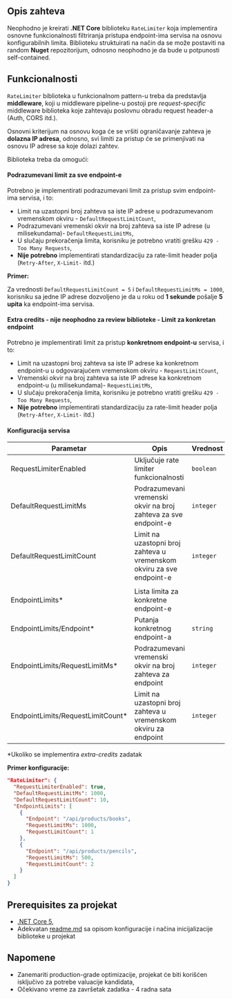 ## Opis zahteva

Neophodno je kreirati **.NET Core** biblioteku `RateLimiter` koja implementira osnovne funkcionalnosti filtriranja pristupa endpoint-ima servisa na osnovu konfigurabilnih limita. Biblioteku struktuirati na način da se može postaviti na random **Nuget** repozitorijum, odnosno neophodno je da bude u potpunosti self-contained.

## Funkcionalnosti

`RateLimiter` biblioteka u funkcionalnom pattern-u treba da predstavlja **middleware**, koji u middleware pipeline-u postoji pre *request-specific* middleware biblioteka koje zahtevaju poslovnu obradu request header-a (Auth, CORS itd.).

Osnovni kriterijum na osnovu koga će se vršiti ograničavanje zahteva je **dolazna IP adresa**, odnosno, svi limiti za pristup će se primenjivati na osnovu IP adrese sa koje dolazi zahtev.

Biblioteka treba da omogući:

#### Podrazumevani limit za sve endpoint-e

Potrebno je implementirati podrazumevani limit za pristup svim endpoint-ima servisa, i to:

*   Limit na uzastopni broj zahteva sa iste IP adrese u podrazumevanom vremenskom okviru - `DefaultRequestLimitCount`,
*   Podrazumevani vremenski okvir na broj zahteva sa iste IP adrese (u milisekundama)- `DefaultRequestLimitMs`,
*   U slučaju prekoračenja limita, korisniku je potrebno vratiti grešku `429 - Too Many Requests`,
*   **Nije potrebno** implementirati standardizaciju za rate-limit header polja (`Retry-After`, `X-Limit-` itd.)

**Primer:**

Za vrednosti `DefaultRequestLimitCount = 5` i `DefaultRequestLimitMs = 1000`, korisniku sa jedne IP adrese dozvoljeno je da u roku od **1 sekunde** pošalje **5 upita** ka endpoint-ima servisa.

#### **Extra credits** - **nije neophodno za review biblioteke** - Limit za konkretan endpoint

Potrebno je implementirati limit za pristup **konkretnom endpoint-u** servisa, i to:

*   Limit na uzastopni broj zahteva sa iste IP adrese ka konkretnom endpoint-u u odgovarajućem vremenskom okviru - `RequestLimitCount`,
*   Vremenski okvir na broj zahteva sa iste IP adrese ka konkretnom endpoint-u (u milisekundama)- `RequestLimitMs`,
*   U slučaju prekoračenja limita, korisniku je potrebno vratiti grešku `429 - Too Many Requests`,
*   **Nije potrebno** implementirati standardizaciju za rate-limit header polja (`Retry-After`, `X-Limit-` itd.)

#### Konfiguracija servisa

| Parametar                         | Opis                                                                  | Vrednost  |
| --------------------------------- | --------------------------------------------------------------------- | --------- |
| RequestLimiterEnabled             | Uključuje rate limiter funkcionalnosti                                | `boolean` |
| DefaultRequestLimitMs             | Podrazumevani vremenski okvir na broj zahteva za sve endpoint-e       | `integer` |
| DefaultRequestLimitCount          | Limit na uzastopni broj zahteva u vremenskom okviru za sve endpoint-e | `integer` |
|                                   |                                                                       |           |
| EndpointLimits*                   | Lista limita za konkretne endpoint-e                                  |           |
| EndpointLimits/Endpoint*          | Putanja konkretnog endpoint-a                                         | `string`  |
| EndpointLimits/RequestLimitMs*    | Podrazumevani vremenski okvir na broj zahteva za endpoint             | `integer` |
| EndpointLimits/RequestLimitCount* | Limit na uzastopni broj zahteva u vremenskom okviru za endpoint       | `integer` |

*Ukoliko se implementira _extra-credits_ zadatak

**Primer konfiguracije:**

```json
"RateLimiter": {
  "RequestLimiterEnabled": true,
  "DefaultRequestLimitMs": 1000,
  "DefaultRequestLimitCount": 10,
  "EndpointLimits": [
    {
      "Endpoint": "/api/products/books",
      "RequestLimitMs": 1000,
      "RequestLimitCount": 1
    },
    {
      "Endpoint": "/api/products/pencils",
      "RequestLimitMs": 500,
      "RequestLimitCount": 2
    }
  ]
}
```

## Prerequisites za projekat

*   [.NET Core 5](https://dotnet.microsoft.com/download/dotnet/5.0),
*   Adekvatan [readme.md](https://gitlab.nil.rs/recruiting/tasks/dotnet/rate-limiter/-/blob/master/README.md) sa opisom konfiguracije i načina inicijalizacije biblioteke u projekat

## Napomene

*   Zanemariti production-grade optimizacije, projekat će biti korišćen isključivo za potrebe valuacije kandidata,
*   Оčekivano vreme za završetak zadatka - 4 radna sata

